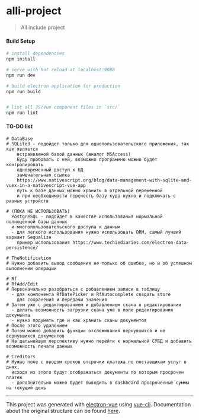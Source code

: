 # alli-project

> All include project

#### Build Setup

``` bash
# install dependencies
npm install

# serve with hot reload at localhost:9080
npm run dev

# build electron application for production
npm run build


# lint all JS/Vue component files in `src/`
npm run lint

```

#### TO-DO list

```
# DataBase
# SQLite3 - подойдет только для однопользовательского приложения, так как является 
    встраиваемой базой данных (аналог MSAccess)
    Буду пробовать с ней, возможно программно можно будет контролировать 
    одновременный доступ к БД
    замечательная ссылка 
    https://www.nativescript.org/blog/data-management-with-sqlite-and-vuex-in-a-nativescript-vue-app
    путь к базе данных можно хранить в отдельной переменной
    и при необходимости переность базу куда нужно и подключать с разных устройств
    
# (ПОКА НЕ ИСПОЛЬЗОВАТЬ)
  PostgreSQL - подойдет в качестве использования нормальной полноценной базы данных
  и многопользовательского доступа к данным
  - для легкого использования нужно использовать ORM, самый лучший вариант Sequalize
    пример использования https://www.techiediaries.com/electron-data-persistence/

```

```
# TheNotification
# Нужно добавить вывод сообщения не только об ошибке, но и об успешном выполнении операции
```

```
# Rf
# RfAdd/Edit
# Первоначально разобраться с добавлением записи в таблицу
  - для компонента RfDatePicker и RfAutocomplete создать store
    для сохранения и передачи значения
# Затем уже с редактированием и добавлением скана в редактировании
  - делать возможность загрузки скана уже в поле редактирования документа
  - нужно подумать где и как хранить сканы документов
# После этого удалением
# Потом можно добавить функции отслеживания вернувшихся и не вернувшихся документов
# На дальнейшую перспективу нужно перейти к нормальной СУБД и добавить возможность печати данных
```

```
# Creditors
# Нужно поле с вводом сроков отсрочки платежа по поставщикам услуг в днях,
  исходя из этого будут отображаться документы по которым просрочен платеж
  - дополнительно можно будет выводить в dashboard просроченные суммы на текущий день
```
---

This project was generated with [electron-vue](https://github.com/SimulatedGREG/electron-vue) using [vue-cli](https://github.com/vuejs/vue-cli). Documentation about the original structure can be found [here](https://simulatedgreg.gitbooks.io/electron-vue/content/index.html).
